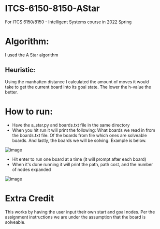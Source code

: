 # ITCS-6150-8150-AStar
For ITCS 6150/8150 - Intelligent Systems course in 2022 Spring

# Algorithm:
I used the A Star algorithm

## Heuristic:
Using the manhatten distance I calculated the amount of moves it would take to get the current board into its goal state. The lower the h-value the better. 

# How to run:
- Have the a_star.py and boards.txt file in the same directory 
- When you hit run it will print the following:
         What boards we read in from the boards.txt file. Of the boards from file which ones are solveable boards. And lastly, the boards we will be solving. Example is below.

![image](https://user-images.githubusercontent.com/50918318/153513529-b6b27831-cd9d-42fd-bb6b-6c31129b5170.png)

- Hit enter to run one board at a time (it will prompt after each board)
- When it's done running it will print the path, path cost, and the number of nodes expanded

![image](https://user-images.githubusercontent.com/50918318/153513553-f93d27fc-615e-4b56-b2ec-03c376b27b00.png)

# Extra Credit
This works by having the user input their own start and goal nodes. Per the assignment instructions we are under the assumption that the board is solveable. 
